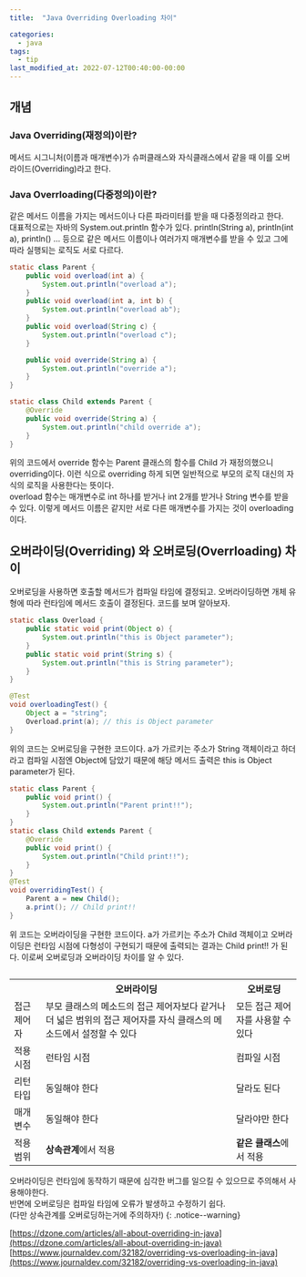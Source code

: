 ```yaml
---
title:  "Java Overriding Overloading 차이"

categories:
  - java
tags:
  - tip
last_modified_at: 2022-07-12T00:40:00-00:00
---
```


## 개념 
### Java Overriding(재정의)이란?
메서드 시그니처(이름과 매개변수)가 슈퍼클래스와 자식클래스에서 같을 때 
이를 오버라이드(Overriding)라고 한다.

### Java Overrloading(다중정의)이란?
같은 메서드 이름을 가지는 메서드이나 다른 파라미터를 받을 때 다중정의라고 한다.   
대표적으로는 자바의 System.out.println 함수가 있다.
println(String a), println(int a), println() ... 등으로 
같은 메서드 이름이나 여러가지 매개변수를 받을 수 있고 그에 따라 실행되는 로직도 서로 다르다.    

```java
static class Parent {
    public void overload(int a) {
        System.out.println("overload a");
    }
    public void overload(int a, int b) {
        System.out.println("overload ab");
    }
    public void overload(String c) {
        System.out.println("overload c");
    }

    public void override(String a) {
        System.out.println("override a");
    }
}

static class Child extends Parent {
    @Override
    public void override(String a) {
        System.out.println("child override a");
    }
}
```
위의 코드에서 override 함수는 Parent 클래스의 함수를 Child 가 재정의했으니 overriding이다. 이런 식으로 overriding 하게 되면 일반적으로 부모의 로직 대신의 자식의 로직을 사용한다는 뜻이다.   
overload 함수는 매개변수로 int 하나를 받거나 int 2개를 받거나 String 변수를 받을 수 있다. 이렇게 메서드 이름은 같지만 서로 다른 매개변수를 가지는 것이 overloading이다.   

## 오버라이딩(Overriding) 와 오버로딩(Overrloading) 차이
오버로딩을 사용하면 호출할 메서드가 컴파일 타임에 결정되고. 오버라이딩하면 개체 유형에 따라 런타임에 메서드 호출이 결정된다.
코드를 보며 알아보자.
```java
static class Overload {
    public static void print(Object o) {
        System.out.println("this is Object parameter");
    }
    public static void print(String s) {
        System.out.println("this is String parameter");
    }
}

@Test
void overloadingTest() {
    Object a = "string";
    Overload.print(a); // this is Object parameter
}
```
위의 코드는 오버로딩을 구현한 코드이다. a가 가르키는 주소가 String 객체이라고 하더라고 
컴파일 시점엔 Object에 담았기 때문에 해당 메서드 출력은 this is Object parameter가 된다.

```java
static class Parent {
    public void print() {
        System.out.println("Parent print!!");
    }
}
static class Child extends Parent {
    @Override
    public void print() {
        System.out.println("Child print!!");
    }
}
@Test
void overridingTest() {
    Parent a = new Child();
    a.print(); // Child print!!
}
```
위 코드는 오버라이딩을 구현한 코드이다. a가 가르키는 주소가 Child 객체이고 
오버라이딩은 런타임 시점에 다형성이 구현되기 때문에 출력되는 결과는 Child print!! 가 된다. 
이로써 오버로딩과 오버라이딩 차이를 알 수 있다.

## 
<table>
    <tr>
        <th></th>
        <th>오버라이딩</th>
        <th>오버로딩</th>
    </tr>
    <tr>
        <td>접근 제어자</td>
        <td>부모 클래스의 메소드의 접근 제어자보다 같거나 더 넓은 범위의 접근 제어자를 자식 클래스의 메소드에서 설정할 수 있다</td>
        <td>모든 접근 제어자를 사용할 수 있다</td>
    </tr>
    <tr>
        <td>적용시점</td>
        <td>런타임 시점</td>
        <td>컴파일 시점</td>
    </tr>
    <tr>
        <td>리턴 타입</td>
        <td>동일해야 한다</td>
        <td>달라도 된다</td>
    </tr>
    <tr>
        <td>매개변수</td>
        <td>동일해야 한다</td>
        <td>달라야만 한다</td>
    </tr>
    <tr>
        <td>적용범위</td>
        <td><strong>상속관계</strong>에서 적용</td>
        <td><strong>같은 클래스</strong>에서 적용</td>
    </tr>
</table>
   
   
   
오버라이딩은 런타임에 동작하기 때문에 심각한 버그를 일으킬 수 있으므로 주의해서 사용해야한다.   
반면에 오버로딩은 컴파일 타임에 오류가 발생하고 수정하기 쉽다.   
(다만 상속관계를 오버로딩하는거에 주의하자!)
{: .notice--warning}

[https://dzone.com/articles/all-about-overriding-in-java](https://dzone.com/articles/all-about-overriding-in-java)      
[https://www.journaldev.com/32182/overriding-vs-overloading-in-java](https://www.journaldev.com/32182/overriding-vs-overloading-in-java)    